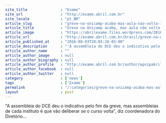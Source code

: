 ```yaml
---
site_title               : "Exame"
site_url                 : "http://exame.abril.com.br"
site_locale              : "pt_BR"
article_slug             : "greve-na-unicamp-acaba-mas-aula-nao-volta-100"
article_title            : "Greve na Unicamp acaba, mas aula não volta 100%"
article_image            : "https://abrilexame.files.wordpress.com/2016/09/size_960_16_9_unicamp6008.jpg?quality=70&strip=all&w=960"
article_url              : "http://exame.abril.com.br/brasil/greve-na-unicamp-acaba-mas-aula-nao-volta-100/"
article_published_at     : "2016-08-03T20:03:28-03:00"
article_description      : "'A assembleia do DCE deu o indicativo pelo fim da greve, mas assembleias de cada instituto é que vão deliberar se o curso volta', diz coordenadora do Diretório..."
article_author_name      : ""
article_author_image     : null
article_author_biography : null
article_author_profile   : "http://exame.abril.com.br/author/wpvipabril/"
article_author_facebook  : null
article_author_twitter   : null
category                 : ['news']
tags                     : ['Exame']
permalink                : "/:categories/greve-na-unicamp-acaba-mas-aula-nao-volta-100/"
layout                   : post
---
```


"A assembleia do DCE deu o indicativo pelo fim da greve, mas assembleias de cada instituto é que vão deliberar se o curso volta", diz coordenadora do Diretório...
